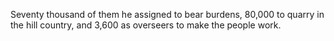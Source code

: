 Seventy thousand of them he assigned to bear burdens, 80,000 to quarry in the hill country, and 3,600 as overseers to make the people work.
